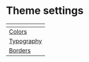 # Theme settings

<table data-view="cards"><thead><tr><th></th></tr></thead><tbody><tr><td><a href="https://app.gitbook.com/o/IxMO7qKqucxvsAjnGtFw/s/PJlTTtkiYsDIt9ISlkeW/~/changes/90/getting-started/theme-settings/colors">Colors</a></td></tr><tr><td><a href="https://app.gitbook.com/o/IxMO7qKqucxvsAjnGtFw/s/PJlTTtkiYsDIt9ISlkeW/~/changes/91/getting-started/theme-settings/typography">Typography</a></td></tr><tr><td><a href="https://app.gitbook.com/o/IxMO7qKqucxvsAjnGtFw/s/PJlTTtkiYsDIt9ISlkeW/~/changes/94/getting-started/theme-settings/borders">Borders</a></td></tr></tbody></table>
